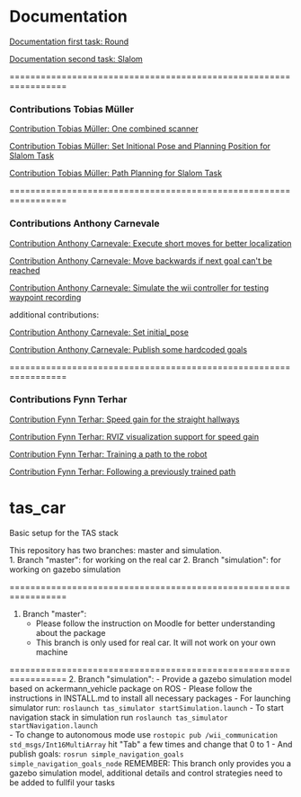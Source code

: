 # Documentation

[Documentation first task: Round](task1/README.md)

[Documentation second task: Slalom](task2/README.md)

=================================================================

### Contributions Tobias Müller

[Contribution Tobias Müller: One combined scanner](two_scans/README.md)

[Contribution Tobias Müller: Set Initional Pose and Planning Position for Slalom Task](task2/Contribution_Tobias_Mueller_Set_Initional_Pose_and_Planning_Position.md)

[Contribution Tobias Müller: Path Planning for Slalom Task](task2/Contribution_Tobias_Mueller_Path_Planning.md)

=================================================================

### Contributions Anthony Carnevale

[Contribution Anthony Carnevale: Execute short moves for better localization](publish_short_moves/README.md)

[Contribution Anthony Carnevale: Move backwards if next goal can't be reached](detect_stuck/README.md)

[Contribution Anthony Carnevale: Simulate the wii controller for testing waypoint recording](keyboard_sim/README.md)

additional contributions:

[Contribution Anthony Carnevale: Set initial_pose](publish_pose_init)

[Contribution Anthony Carnevale: Publish some hardcoded goals](publish_goals)

=================================================================

### Contributions Fynn Terhar

[Contribution Fynn Terhar: Speed gain for the straight hallways](tas_speed_gain/README_Function.md)

[Contribution Fynn Terhar: RVIZ visualization support for speed gain](tas_speed_gain/README_Visual.md)

[Contribution Fynn Terhar: Training a path to the robot](tas_waypoints/README_Record.md)

[Contribution Fynn Terhar: Following a previously trained path](tas_waypoints/README_Replay.md)

tas_car
=======
Basic setup for the TAS stack

This repository has two branches: master and simulation.	
	1. Branch "master": for working on the real car
	2. Branch "simulation": for working on gazebo simulation

=================================================================

1. Branch "master":
	- Please follow the instruction on Moodle for better understanding about the package
	- This branch is only used for real car. It will not work on your own machine

=================================================================
2. Branch "simulation":
	- Provide a gazebo simulation model based on ackermann_vehicle package on ROS
	- Please follow the instructions in INSTALL.md to install all necessary packages
	- For launching simulator run:
		`roslaunch tas_simulator startSimulation.launch`
	- To start navigation stack in simulation run
		`roslaunch tas_simulator startNavigation.launch`	
	- To change to autonomous mode use
		`rostopic pub /wii_communication std_msgs/Int16MultiArray`
	hit "Tab" a few times and change that 0 to 1
	- And publish goals:
		`rosrun simple_navigation_goals simple_navigation_goals_node` 
   REMEMBER: This branch only provides you a gazebo simulation model, additional details and control strategies need to be added to fullfil your tasks
			
